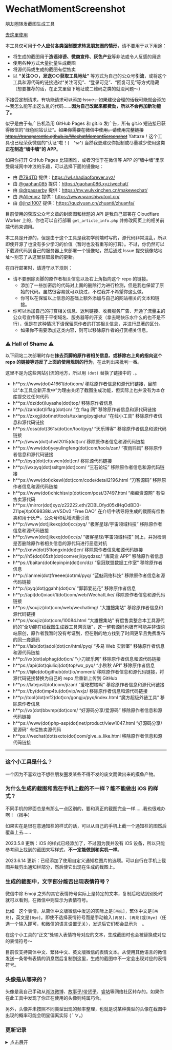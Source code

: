 # WechatMomentScreenshot

朋友圈转发截图生成工具

[去这里使用](https://transparentlc.github.io/WechatMomentScreenshot)

本工具仅可用于**个人应付各类强制要求转发朋友圈的情形**，请不要用于以下用途：

* 将生成的截图用于**造谣诽谤、微商宣传、灰色产业**等非法或令人反感的用途
* 使用各种方式大量批量生成截图
* 将源代码或生成的截图有偿售卖
* 以 **“关注○○，发送○○获取工具地址”** 等方式为自己的公众号**引流**，或将这个工具和源代码的链接通过“关注可见”、“登录可见”、“回复可见”等方式隐藏（想要推荐的话，在正文里留下地址或二维码之类的就没问题～）

不接受定制请求，~~有功能请求可以添加 Issue，如果建议合理的话我可能就会添加～~~我怎么能写出这么乱的代码……**因为自己改起来都费劲，所以不会再加新功能了。**

似乎是由于有广告机滥用 GitHub Pages 和 git.io 发广告，所有 git.io 短链接已获得微信的“绿色网站认证”。~~如果你需要在微信中使用，请使用完整链接 https://transparentlc.github.io/WechatMomentScreenshot~~ Yattaze！这个工具也已经荣获微信的“认证”啦！(　\^ω\^) 当然我更建议你抵制或尽量减少使用这类**正在制造“墙中墙”的 APP**。

如果你打开 GitHub Pages 比较困难，或者习惯于在微信等 APP 的“墙中墙”里享受局域网中冲浪的乐趣，可以选择下面的镜像站：

* 由 [@794TD](https://github.com/794TD) 提供：https://wl.shadiaoforever.xyz/
* 由 [@gaohan085](https://github.com/gaohan085) 提供：https://gaohan086.xyz/wechat/
* 由 [@drpasserby](https://github.com/drpasserby) 提供：https://my.wulvxinchen.cn/makewechat/
* 由 [@Allenorz](https://github.com/Allenorz) 提供：https://www.wanshiwutool.cn/
* 由 [@jinzi1007](https://github.com/jinzi1007) 提供：https://quziyuan.cn/zhuanti/zhuanfa/

目前使用的获取公众号文章的封面图和标题的 API 是我自己部署在 Cloudflare Worker 上的，你也可以自行部署 `get_article_info.php` 并修改网页上的相关前端代码来调用。

本工具是开源的，但是由于这个工具是我初学前端时写的，源代码非常混乱，所以即使开源了也没有多少学习的价值（暂时也没有重写的打算）。不过，你仍然可以下载源代码到自己的服务器上来部署一个镜像站，然后通过 Issue 提交镜像站地址～别忘了从这里获取最新的更新。

在自行部署时，请遵守以下规则：

* 请不要删除页脚的原作者相关信息以及右上角指向这个 repo 的链接。
    * 添加了一些加密后的代码对上面的删除行为进行检测，但是我也保留了原始的代码。虽然很容易就可以绕过，不过我并不希望你这么做。
    * 你可以在保留以上信息的基础上额外添加与自己的网站相关的文本和链接。
* 你可以添加自己的打赏相关信息、返利链接、收费服务广告、开通了流量主的公众号宣传等用于平衡域名、服务器等的开支（拿去喝快乐水什么的也不是不行），但是在这种情况下请保留原作者的打赏相关信息，并进行显著的区分。
    * 如果你不需要添加这类内容，则可以移除原作者的打赏相关信息。

### ⚠️ Hall of Shame ⚠️

以下网站二次部署时存在**抹去页脚的原作者相关信息、或移除右上角的指向这个 repo 的链接等违反了上面的使用规则的行为**，在此列出来批判一番。

这里不是为这些网站引流的地方，所以用 `(dot)` 替换了链接中的 `.`。

* h**ps://www(dot)41661(dot)com/ 移除原作者信息和源代码链接，目前以“本工具全新开发中”为理由关闭了截图生成功能，但实际上也并没有为本仓库提交过任何代码
* h**ps://dz(dot)luyashe(dot)top/ 移除原作者信息
* h**p://zan(dot)liflag(dot)cn/ “立 flag 网” 移除原作者信息和源代码链接
* h**ps://zxxgj(dot)net/tools/tuxiang/pyqjietu/ “在线小工具” 移除原作者信息和源代码链接
* h**ps://oss(dot)361s(dot)cn/tool/pyq/ “天乐博客” 移除原作者信息和源代码链接
* h**p://www(dot)chwl2015(dot)cn/ 移除原作者信息和源代码链接
* h**ps://www(dot)yeyulingfeng(dot)com/tools/zan/ “夜雨聆风” 移除原作者信息和源代码链接
* h**p://pyq(dot)cttuwen(dot)cn/ 移除源代码链接
* h**p://wxpyq(dot)ssltgm(dot)com/ “三石论坛” 移除原作者信息和源代码链接
* h**ps://www(dot)dkewl(dot)com/code/detail2196.html “刀客源码” 移除原作者信息和源代码链接
* h**ps://www(dot)chichisvip(dot)com/post/37497.html “痴痴资源网” 有偿售卖源代码
* h**ps://mirror(dot)xyz/z22222.eth/2DBLOfyd05xlHqOdBD0-ZI1pejXp009838kLvrVSDv0 “Free DAO” 在介绍中诱导将生成的截图有偿售卖和用于灰产，公众号和私域流量引流
* h**p://www(dot)jikexq(dot)cc/pyq/ “极客星球/宇宙领域科技” 移除原作者信息和源代码链接
* h**p://www(dot)jikexq(dot)cc/p/ “极客星球/宇宙领域科技” 同上，并对检测是否删除原作者相关信息的源代码进行恶意对抗
* h**p://xnw(dot)51tongxin(dot)cn/ 移除原作者信息和源代码链接
* h**p://h5(dot)05zh(dot)com/erji/pyqdzsc/ “库简盒 APP” 移除原作者信息
* h**ps://baitan(dot)lepinpin(dot)cn/dz/ “皇冠联盟数据工作室” 移除原作者信息
* h**p://lanmei(dot)freeee(dot)ml/pyq/ “蓝魅网络科技” 移除原作者信息和源代码链接
* h**p://pyq(dot)ggahh(dot)cn/ “郭郭爱花花” 移除原作者信息
* h**p://api(dot)xiaok1(dot)com/web/WechatLike/ 移除原作者信息和源代码链接
* h**ps://soujiz(dot)com/web/wechatimg/ “大雄搜集站” 移除原作者信息和源代码链接
* h**ps://soujiz(dot)com/10084.html “大雄搜集站” 有偿售卖整合本工具源代码的“全功能在线截图生成器工具网页版”，这一整套源码也极有可能并非该网站原创，原作者我暂时没有考证到，但在别的地方找到了时间更早且免费发布的[同一套源码](https://www.bilibili.com/read/cv22111444/)
* h**ps://lab(dot)adoi(dot)cn/html/pyq/ “多易 Web 实验室” 移除原作者信息和源代码链接
* h**p://vx(dot)alphag(dot)cn/ “小刀娱乐网” 移除原作者信息和源代码链接
* h**ps://api(dot)qiuliqi(dot)top/wx_pyq/ “小秋秋 API” 移除原作者信息
* h**ps://lijile(dot)github(dot)io/moment/ 移除原作者信息和源代码链接，将源代码链接替换为自己的 repo 后重新上传到 GitHub
* h**ps://latejust(dot)com/jizan/ “爱吃柑橘啊” 移除原作者信息和源代码链接
* h**ps://by(dot)mp4tu(dot)vip/wxjz/ 移除原作者信息和源代码链接
* h**p://tool(dot)mf2(dot)cn/gongju/pyq/index.html “魔方超级外链工具” 移除原作者信息
* h**p://vx(dot)bbvmp(dot)com/ “好源码分享/爱源码” 移除原作者信息和源代码链接
* h**ps://www(dot)php-asp(dot)net/product/view1047.html “好源码分享/爱源码” 有偿售卖源代码
* h**ps://wechat(dot)sxcto(dot)com/give_a_like.html 移除原作者信息和源代码链接

---

### 这个小工具是什么？

一个因为不喜欢也不想往朋友圈发某些不得不发的废文而做出来的摸鱼产物。

### 为什么生成的截图和我在手机上截的不一样？能不能做出 iOS 的样式？

不同手机的界面总是有那么一点区别的，要和真正的截图完全一样……我也很难办啊！（摊手）

如果实在是很在意通知栏的样式的话，可以从自己的手机上截一个通知栏的图然后覆盖上去……

2023.5.8 更新：iOS 的样式已经添加了，不过因为我并没有 iOS 设备，所以只能参考网上找到的截图来写样式，**不一定能做到和实机一样**。

2023.6.14 更新：已经添加了使用自定义通知栏图片的选项。可以自行在手机上截图并裁剪出通知栏部分，然后使它出现在生成的截图上。

### 生成的截图中，文字部分能否出现表情符号？

微信中除 Emoji 之外的其它表情符号实际上是特定的文本，复制后粘贴到别处时就可以看到，在微信中则显示为表情符号。

比如<img src="https://ae01.alicdn.com/kf/HTB1kEKaXe3tHKVjSZSg7604QFXas.png" style="width:1em">这个表情，从简体中文版微信中发送的实际上是`[再见]`，繁体中文是`[再見]`，英文是`[Bye]`。即使不选择表情符号而是手动输入`[再见]`、`[再見]`或`[Bye]`（任选一个输入即可，和微信的语言设置无关），发送后它们都会显示为<img src="https://ae01.alicdn.com/kf/HTB1kEKaXe3tHKVjSZSg7604QFXas.png" style="width:1em">。

在这个小工具的“正文”处输入表情符号对应的文本，生成截图时也会被替换成对应的表情符号～

目前仅支持简体中文、繁体中文、英文版微信的表情文本。从使用其他语言的微信发送一条带有表情的消息然后复制到这里，生成的截图中不一定会出现对应的表情符号。

### 头像是从哪来的？

头像是我自己手动从<abbr title="新浪微博">肖浪微博</abbr>、<abbr title="知乎">故事乎/带货乎</abbr>、<abbr title="哔哩哔哩">睿站</abbr>等网络社区转存的。如果你在此工具中发现了你正在使用的头像则纯属巧合。

另外，头像并未按照不同类型出现的频率整理，也就是说某种类型的头像在截图中出现的概率可能会明显偏离实际 ( ﾟ∀。)

### 更新记录

<details>

<summary>点击展开</summary>

#### 2021.12.7

添加评论的时候可以使用随机的用户名和头像了。另外还加了一些功能以模拟转发视频号的效果。

#### 2021.10.6

可以将正文中以 # 开头的朋友圈话题和 URL 以蓝色显示了。

#### 2021.9.11

还是在那位打赏者的建议下，现在可以在评论开头加上“回复○○：”的字样了。

#### 2021.9.3

在一位打赏者的建议下，增加了将点赞的第一个头像固定为自己的选项。发完集赞朋友圈之后立即给自己点一个赞的人应该不少吧？(っ'ω')っ

#### 2020.6.20

生成截图的时候将会把一些设置使用 localStorage 保存，下次打开小工具的时候就不需要重新设置一遍了～

将会保存以下设置：

* 用户名
* 头像（但是不要选择文件大小很大的头像啊……）
* 正文
* 定位
* 转发出处
* 图片长度
* 使用 7.0 以上版本白色界面
* 显示 APP 图标
* 随机信号和电量

#### 2020.5.26

由于自己的服务器用了 Cloudflare 的免费 CDN，然而最近分配到的 IPv4 地址被墙了，所以后端（在墙内）不能用了……

于是试着用 Cloudflare Worker 写了个~~简单的代理~~（参见文件 `cfworker_proxy.js`）解决之(〃′▽`)~~

直接使用 [Images.weserv.nl](https://images.weserv.nl/) 的服务中转图片，就不需要部署后端了！

#### 2019.12.5

~~解决了一些已知问题。~~

支持选择生成 7.0 以上版本白色界面的截图。

#### 2019.6.8

还是根据 [Issue #4](https://github.com/TransparentLC/WechatMomentScreenshot/issues/4)，增加了在生成的截图中设定评论的功能～ฅ•̀∀•́ฅ

#### 2019.6.6

根据 [Issue #4](https://github.com/TransparentLC/WechatMomentScreenshot/issues/4) 修正了时间显示的问题。

* 截图日期和发表日期在同一天，时间显示为`**:**`。
* 截图日期在发表日期前一天，时间显示为`昨天 **:**`。
* 其他情况，时间显示为`****年**月**日 **:**`。

现在可以用短链接 [https://git.io/WMS](https://git.io/WMS) 打开本工具了～欢迎分享给有需要的人(`ヮ´ )

~~也欢迎请小透明喝肥宅快乐水(\*´∀`)~~

#### 2019.5.14

新功能：输入微信公众号文章链接，自动获取文章标题和封面。

* 相关后端代码参见文件 `get_article_info.php`。

#### 2019.3.1

新功能：生成发表纯文字或图片的截图。

</details>
